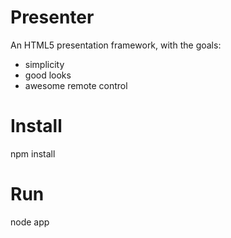 # Presenter

An HTML5 presentation framework, with the goals:

- simplicity
- good looks
- awesome remote control

# Install

  npm install

# Run

  node app
